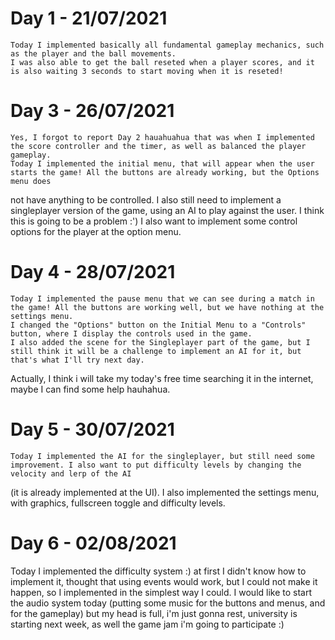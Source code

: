 # Day 1 - 21/07/2021
    Today I implemented basically all fundamental gameplay mechanics, such as the player and the ball movements. 
    I was also able to get the ball reseted when a player scores, and it is also waiting 3 seconds to start moving when it is reseted!

# Day 3 - 26/07/2021

    Yes, I forgot to report Day 2 hauahuahua that was when I implemented the score controller and the timer, as well as balanced the player gameplay.
    Today I implemented the initial menu, that will appear when the user starts the game! All the buttons are already working, but the Options menu does
not have anything to be controlled. I also still need to implement a singleplayer version of the game, using an AI to play against the user. I think this is going
to be a problem :')
    I also want to implement some control options for the player at the option menu.

# Day 4 - 28/07/2021

    Today I implemented the pause menu that we can see during a match in the game! All the buttons are working well, but we have nothing at the settings menu.
    I changed the "Options" button on the Initial Menu to a "Controls" button, where I display the controls used in the game.
    I also added the scene for the Singleplayer part of the game, but I still think it will be a challenge to implement an AI for it, but that's what I'll try next day.
Actually, I think i will take my today's free time searching it in the internet, maybe I can find some help hauhahua. 

# Day 5 - 30/07/2021

    Today I implemented the AI for the singleplayer, but still need some improvement. I also want to put difficulty levels by changing the velocity and lerp of the AI
(it is already implemented at the UI).
    I also implemented the settings menu, with graphics, fullscreen toggle and difficulty levels.

# Day 6 - 02/08/2021

  Today I implemented the difficulty system :) at first I didn't know how to implement it, thought that using events would work, but I could not make it happen, so I
implemented in the simplest way I could.
    I would like to start the audio system today (putting some music for the buttons and menus, and for the gameplay) but my head is full, i'm just gonna rest,
university is starting next week, as well the game jam i'm going to participate :)